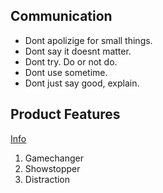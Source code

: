 ## Communication

- Dont apolizige for small things.
- Dont say it doesnt matter.
- Dont try. Do or not do.
- Dont use sometime.
- Dont just say good, explain.

## Product Features

[Info](http://www.defmacro.org/2013/09/26/products.html)

1. Gamechanger
2. Showstopper
3. Distraction
